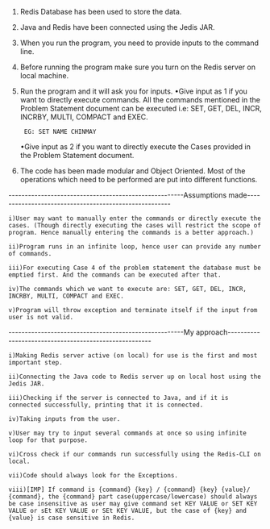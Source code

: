 1) Redis Database has been used to store the data.
2) Java and Redis have been connected using the Jedis JAR.
3) When you run the program, you need to provide inputs to the command line.
4) Before running the program make sure you turn on the Redis server on local machine. 
5) Run the program and it will ask you for inputs.
	•Give input as 1 if you want to directly execute commands. All the commands mentioned in the Problem Statement document can be executed i.e: SET, GET, DEL, INCR, INCRBY, MULTI, COMPACT and EXEC.

		EG: SET NAME CHINMAY

	•Give input as 2 if you want to directly execute the Cases provided in the Problem Statement document.

6) The code has been made modular and Object Oriented. Most of the operations which need to be performed are put into different functions.

------------------------------------------------------Assumptions made------------------------------------------------------

	i)User may want to manually enter the commands or directly execute the cases. (Though directly executing the cases will restrict the scope of program. Hence manually entering the commands is a better approach.)
	
	ii)Program runs in an infinite loop, hence user can provide any number of commands.
	
	iii)For executing Case 4 of the problem statement the database must be emptied first. And the commands can be executed after that.
	
	iv)The commands which we want to execute are: SET, GET, DEL, INCR, INCRBY, MULTI, COMPACT and EXEC.
	
	v)Program will throw exception and terminate itself if the input from user is not valid.


------------------------------------------------------My approach------------------------------------------------------ 

	i)Making Redis server active (on local) for use is the first and most important step.
	
	ii)Connecting the Java code to Redis server up on local host using the Jedis JAR.
	
	iii)Checking if the server is connected to Java, and if it is connected successfully, printing that it is connected.
	
	iv)Taking inputs from the user.
	
	v)User may try to input several commands at once so using infinite loop for that purpose.
	
	vi)Cross check if our commands run successfully using the Redis-CLI on local.
	
	vii)Code should always look for the Exceptions.
	
	viii)[IMP] If command is {command} {key} / {command} {key} {value}/ {command}, the {command} part case(uppercase/lowercase) should always be case insensitive as user may give command set KEY VALUE or SET KEY VALUE or sEt KEY VALUE or SEt KEY VALUE, but the case of {key} and {value} is case sensitive in Redis.

